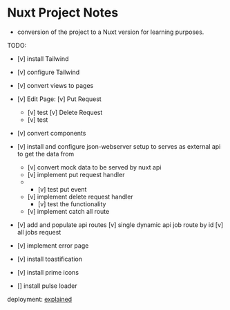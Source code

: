# Nuxt Project Notes
- conversion of the project to a Nuxt version for learning purposes.


TODO:
- [v] install Tailwind
- [v] configure Tailwind
- [v] convert views to pages
- [v] Edit Page:
  [v]  Put Request 
  - [v] test
  [v]  Delete Request 
  - [v] test
- [v] convert components

- [v] install and configure json-webserver setup to serves as external api to get the data from
  - [v] convert mock data to be served by nuxt api
  - [v] implement put request handler
  - - [v] test put event
  - [v] implement delete request handler
    - [v] test the functionality
  - [v] implement catch all route

- [v] add and populate api routes
  [v] single dynamic api job route by id
  [v] all jobs request 


- [v] implement error page

- [v] install toastification
- [v] install prime icons

- [] install pulse loader


deployment: [explained](https://github.com/lucpotage/nuxt-github-pages)
